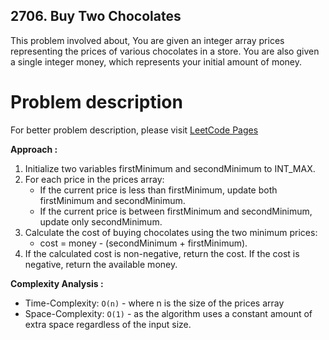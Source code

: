 ## 2706. Buy Two Chocolates

This problem involved about, You are given an integer array prices representing the prices of various chocolates in a store. You are also given a single integer money, which represents your initial amount of money.

# Problem description

For better problem description, please visit [LeetCode Pages](https://leetcode.com/problems/buy-two-chocolates/description/)

**Approach :**<br/>

1. Initialize two variables firstMinimum and secondMinimum to INT_MAX.
2. For each price in the prices array:
    - If the current price is less than firstMinimum, update both firstMinimum and secondMinimum.
    - If the current price is between firstMinimum and secondMinimum, update only secondMinimum.
3. Calculate the cost of buying chocolates using the two minimum prices:
    - cost = money - (secondMinimum + firstMinimum).
4. If the calculated cost is non-negative, return the cost. If the cost is negative, return the available money.

**Complexity Analysis :**<br/>

-   Time-Complexity: `O(n)` - where n is the size of the prices array
-   Space-Complexity: `O(1)` - as the algorithm uses a constant amount of extra space regardless of the input size.
